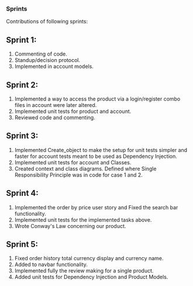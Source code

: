 ### Sprints
Contributions of following sprints:

## Sprint 1:

1. Commenting of code. 
1. Standup/decision protocol. 
1. Implemented in account models.

## Sprint 2:

1. Implemented a way to access the product via a login/register combo files in account were later altered. 
1. Implemented unit tests for product and account. 
1. Reviewed code and commenting.

## Sprint 3:

1. Implemented Create_object to make the setup for unit tests simpler and faster for account tests meant to be used as Dependency Injection. 
1. Implemented unit tests for account and Classes. 
1. Created context and class diagrams. Defined where Single Responsibility Principle was in code for case 1 and 2.

## Sprint 4:

1. Implemented the order by price user story and Fixed the search bar functionality. 
1. Implemented unit tests for the implemented tasks above. 
1. Wrote Conway's Law concerning our product.

## Sprint 5:

1. Fixed order history total currency display and currency name. 
1. Added to navbar functionality. 
1. Implemented fully the review making for a single product. 
1. Added unit tests for Dependency Injection and Product Models.

